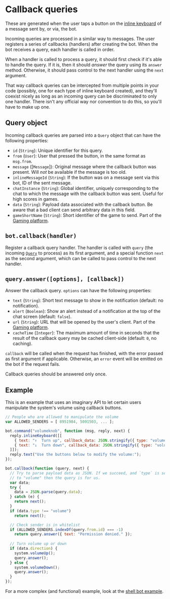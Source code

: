 # Callback queries

These are generated when the user taps a button on the
[inline keyboard](reply.md#inlinekeyboardkeys) of a message sent by, or via, the bot.

Incoming queries are processed in a similar way to messages. The user
registers a series of callbacks (handlers) after creating the bot. When
the bot receives a query, each handler is called in order.

When a handler is called to process a query, it should first check
if it's able to handle the query. If it is, then it should *answer*
the query using its `answer` method. Otherwise, it should pass control
to the next handler using the `next` argument.

That way callback queries can be intercepted from multiple points in
your code (possibly, one for each type of inline keyboard created), and
they'll coexist nicely as long as an incoming query can be discriminated
to only one handler. There isn't any official way nor convention to do
this, so you'll have to make up one.

## Query object

Incoming callback queries are parsed into a `Query` object that can have
the following properties:

  - `id` (`String`): Unique identifier for this query.
  - `from` (`User`): User that pressed the button, in the same format as `msg.from`.
  - `message` ([`Message`]): Original message where the callback button was present.
    Will *not* be available if the message is too old.
  - `inlineMessageId` (`String`): If the button was on a message sent via this bot, ID of the sent message.
  - `chatInstance` (`String`): Global identifier, uniquely corresponding to the chat to which the
    message with the callback button was sent. Useful for high scores in games.
  - `data` (`String`): Payload data associated with the callback button. Be aware that a bad
    client can send arbitrary data in this field.
  - `gameShortName` (`String`): Short identifier of the game to send.
    Part of the [Gaming platform](https://core.telegram.org/bots/api#games).


## `bot.callback(handler)`

Register a callback query handler. The handler is called with `query` (the
incoming [`Query`](#query-object) to process) as its first argument, and a
special function `next` as the second argument, which can be called to pass
control to the next handler.


## `query.answer([options], [callback])`

Answer the callback query. `options` can have the following properties:

  - `text` (`String`): Short text message to show in the notification (default: no notification).
  - `alert` (`Boolean`): Show an alert instead of a notification at the top of the chat screen (default: `false`).
  - `url` (`String`): URL that will be opened by the user's client. Part of the [Gaming platform](https://core.telegram.org/bots/api#games).
  - `cacheTime` (`Integer`): The maximum amount of time in seconds that the result of the callback query may be cached client-side (default: `0`, no caching).

`callback` will be called when the request has finished, with the error passed as first argument if applicable.
Otherwise, an `error` event will be emitted on the bot if the request fails.

Callback queries should be answered only once.


## Example

This is an example that uses an imaginary API to let certain users
manipulate the system's volume using callback buttons.

~~~ js
// People who are allowed to manipulate the volume
var ALLOWED_SENDERS = [ 8951984, 5091503, ... ];

bot.command("volumeknob", function (msg, reply, next) {
  reply.inlineKeyboard([[
    { text: "↑  Turn up", callback_data: JSON.stringify({ type: "volume", direction: true }) },
    { text: "↓  Turn down", callback_data: JSON.stringify({ type: "volume", direction: false }) },
  ]]);
  reply.text("Use the buttons below to modify the volume:");
});

bot.callback(function (query, next) {
  // Try to parse payload data as JSON. If we succeed, and `type` is set
  // to "volume" then the query is for us.
  var data;
  try {
    data = JSON.parse(query.data);
  } catch (e) {
    return next();
  }
  if (data.type !== "volume")
    return next();

  // Check sender is in whitelist
  if (ALLOWED_SENDERS.indexOf(query.from.id) === -1)
    return query.answer({ text: "Permission denied." });
  
  // Turn volume up or down
  if (data.direction) {
    system.volumeUp();
    query.answer();
  } else {
    system.volumeDown();
    query.answer();
  }
});
~~~

For a more complex (and functional) example, look
at the [shell bot example](../examples/shell).
